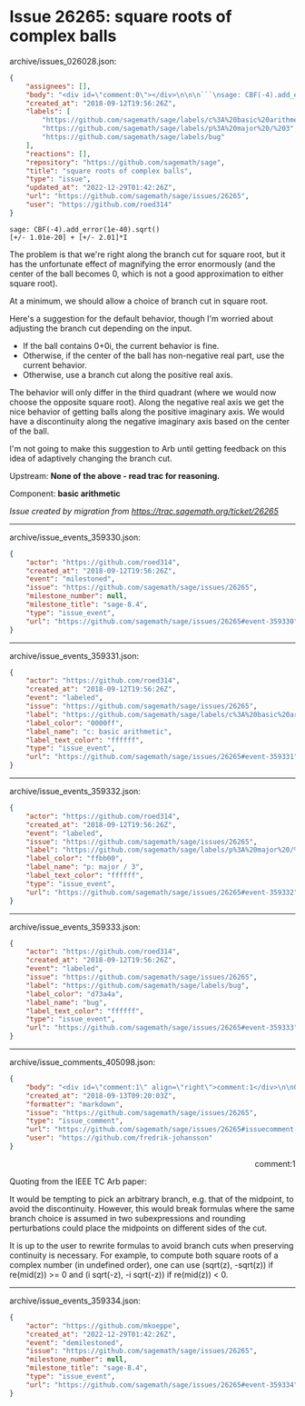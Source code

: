 # Issue 26265: square roots of complex balls

archive/issues_026028.json:
```json
{
    "assignees": [],
    "body": "<div id=\"comment:0\"></div>\n\n\n```\nsage: CBF(-4).add_error(1e-40).sqrt()\n[+/- 1.01e-20] + [+/- 2.01]*I\n```\n\nThe problem is that we're right along the branch cut for square root, but it has the unfortunate effect of magnifying the error enormously (and the center of the ball becomes 0, which is not a good approximation to either square root).\n\nAt a minimum, we should allow a choice of branch cut in square root.\n\nHere's a suggestion for the default behavior, though I'm worried about adjusting the branch cut depending on the input.\n\n* If the ball contains 0+0i, the current behavior is fine.\n* Otherwise, if the center of the ball has non-negative real part, use the current behavior.\n* Otherwise, use a branch cut along the positive real axis.\n\nThe behavior will only differ in the third quadrant (where we would now choose the opposite square root).  Along the negative real axis we get the nice behavior of getting balls along the positive imaginary axis.  We would have a discontinuity along the negative imaginary axis based on the center of the ball.\n\nI'm not going to make this suggestion to Arb until getting feedback on this idea of adaptively changing the branch cut.\n\nUpstream: **None of the above - read trac for reasoning.**\n\nComponent: **basic arithmetic**\n\n_Issue created by migration from https://trac.sagemath.org/ticket/26265_\n\n",
    "created_at": "2018-09-12T19:56:26Z",
    "labels": [
        "https://github.com/sagemath/sage/labels/c%3A%20basic%20arithmetic",
        "https://github.com/sagemath/sage/labels/p%3A%20major%20/%203",
        "https://github.com/sagemath/sage/labels/bug"
    ],
    "reactions": [],
    "repository": "https://github.com/sagemath/sage",
    "title": "square roots of complex balls",
    "type": "issue",
    "updated_at": "2022-12-29T01:42:26Z",
    "url": "https://github.com/sagemath/sage/issues/26265",
    "user": "https://github.com/roed314"
}
```
<div id="comment:0"></div>


```
sage: CBF(-4).add_error(1e-40).sqrt()
[+/- 1.01e-20] + [+/- 2.01]*I
```

The problem is that we're right along the branch cut for square root, but it has the unfortunate effect of magnifying the error enormously (and the center of the ball becomes 0, which is not a good approximation to either square root).

At a minimum, we should allow a choice of branch cut in square root.

Here's a suggestion for the default behavior, though I'm worried about adjusting the branch cut depending on the input.

* If the ball contains 0+0i, the current behavior is fine.
* Otherwise, if the center of the ball has non-negative real part, use the current behavior.
* Otherwise, use a branch cut along the positive real axis.

The behavior will only differ in the third quadrant (where we would now choose the opposite square root).  Along the negative real axis we get the nice behavior of getting balls along the positive imaginary axis.  We would have a discontinuity along the negative imaginary axis based on the center of the ball.

I'm not going to make this suggestion to Arb until getting feedback on this idea of adaptively changing the branch cut.

Upstream: **None of the above - read trac for reasoning.**

Component: **basic arithmetic**

_Issue created by migration from https://trac.sagemath.org/ticket/26265_





---

archive/issue_events_359330.json:
```json
{
    "actor": "https://github.com/roed314",
    "created_at": "2018-09-12T19:56:26Z",
    "event": "milestoned",
    "issue": "https://github.com/sagemath/sage/issues/26265",
    "milestone_number": null,
    "milestone_title": "sage-8.4",
    "type": "issue_event",
    "url": "https://github.com/sagemath/sage/issues/26265#event-359330"
}
```



---

archive/issue_events_359331.json:
```json
{
    "actor": "https://github.com/roed314",
    "created_at": "2018-09-12T19:56:26Z",
    "event": "labeled",
    "issue": "https://github.com/sagemath/sage/issues/26265",
    "label": "https://github.com/sagemath/sage/labels/c%3A%20basic%20arithmetic",
    "label_color": "0000ff",
    "label_name": "c: basic arithmetic",
    "label_text_color": "ffffff",
    "type": "issue_event",
    "url": "https://github.com/sagemath/sage/issues/26265#event-359331"
}
```



---

archive/issue_events_359332.json:
```json
{
    "actor": "https://github.com/roed314",
    "created_at": "2018-09-12T19:56:26Z",
    "event": "labeled",
    "issue": "https://github.com/sagemath/sage/issues/26265",
    "label": "https://github.com/sagemath/sage/labels/p%3A%20major%20/%203",
    "label_color": "ffbb00",
    "label_name": "p: major / 3",
    "label_text_color": "ffffff",
    "type": "issue_event",
    "url": "https://github.com/sagemath/sage/issues/26265#event-359332"
}
```



---

archive/issue_events_359333.json:
```json
{
    "actor": "https://github.com/roed314",
    "created_at": "2018-09-12T19:56:26Z",
    "event": "labeled",
    "issue": "https://github.com/sagemath/sage/issues/26265",
    "label": "https://github.com/sagemath/sage/labels/bug",
    "label_color": "d73a4a",
    "label_name": "bug",
    "label_text_color": "ffffff",
    "type": "issue_event",
    "url": "https://github.com/sagemath/sage/issues/26265#event-359333"
}
```



---

archive/issue_comments_405098.json:
```json
{
    "body": "<div id=\"comment:1\" align=\"right\">comment:1</div>\n\nQuoting from the IEEE TC Arb paper:\n\nIt would be tempting to pick an arbitrary branch, e.g. that of the midpoint, to avoid the discontinuity. However, this would break formulas where the same branch choice is assumed in two subexpressions and rounding perturbations could place the midpoints on different sides of the cut.\n\nIt is up to the user to rewrite formulas to avoid branch cuts when preserving continuity is necessary. For example, to compute both square roots of a complex number (in undefined order), one can use (sqrt(z), -sqrt(z)) if re(mid(z)) >= 0 and (i sqrt(-z), -i sqrt(-z)) if re(mid(z)) < 0.",
    "created_at": "2018-09-13T09:20:03Z",
    "formatter": "markdown",
    "issue": "https://github.com/sagemath/sage/issues/26265",
    "type": "issue_comment",
    "url": "https://github.com/sagemath/sage/issues/26265#issuecomment-405098",
    "user": "https://github.com/fredrik-johansson"
}
```

<div id="comment:1" align="right">comment:1</div>

Quoting from the IEEE TC Arb paper:

It would be tempting to pick an arbitrary branch, e.g. that of the midpoint, to avoid the discontinuity. However, this would break formulas where the same branch choice is assumed in two subexpressions and rounding perturbations could place the midpoints on different sides of the cut.

It is up to the user to rewrite formulas to avoid branch cuts when preserving continuity is necessary. For example, to compute both square roots of a complex number (in undefined order), one can use (sqrt(z), -sqrt(z)) if re(mid(z)) >= 0 and (i sqrt(-z), -i sqrt(-z)) if re(mid(z)) < 0.



---

archive/issue_events_359334.json:
```json
{
    "actor": "https://github.com/mkoeppe",
    "created_at": "2022-12-29T01:42:26Z",
    "event": "demilestoned",
    "issue": "https://github.com/sagemath/sage/issues/26265",
    "milestone_number": null,
    "milestone_title": "sage-8.4",
    "type": "issue_event",
    "url": "https://github.com/sagemath/sage/issues/26265#event-359334"
}
```
